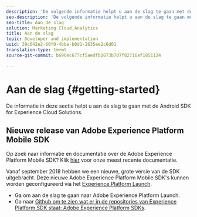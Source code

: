 ```yaml
---
description: 'De volgende informatie helpt u aan de slag te gaan met de Android SDK for Experience Cloud Solutions '
seo-description: 'De volgende informatie helpt u aan de slag te gaan met de Android SDK for Experience Cloud Solutions '
seo-title: Aan de slag
solution: Marketing Cloud,Analytics
title: Aan de slag
topic: Developer and implementation
uuid: 39c642e2-60f0-4bbe-b0d1-2635ee2c6d01
translation-type: tm+mt
source-git-commit: b690ec677cf5aedfb2673b707f82716af1851124

---
```



# Aan de slag {#getting-started}

De informatie in deze sectie helpt u aan de slag te gaan met de Android SDK for Experience Cloud Solutions.

## Nieuwe release van Adobe Experience Platform Mobile SDK

Op zoek naar informatie en documentatie over de Adobe Experience Platform Mobile SDK? Klik [hier](https://aep-sdks.gitbook.io/docs/) voor onze meest recente documentatie.

Vanaf september 2018 hebben we een nieuwe, grote versie van de SDK uitgebracht. Deze nieuwe Adobe Experience Platform Mobile SDK&#39;s kunnen worden geconfigureerd via het [Experience Platform Launch](https://www.adobe.com/experience-platform/launch.html).

* Ga om aan de slag te gaan naar Adobe Experience Platform Launch.
* Ga naar [Github om te zien wat er in de repositories van Experience Platform SDK staat: Adobe Experience Platform SDKs](https://github.com/Adobe-Marketing-Cloud/acp-sdks).
